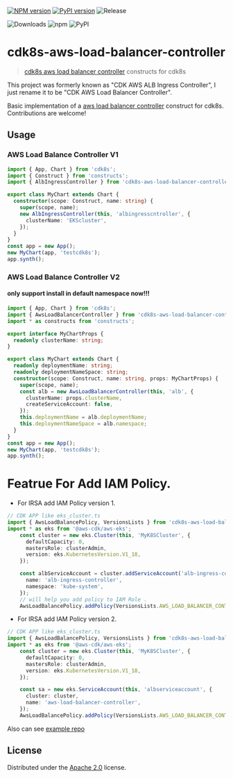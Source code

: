 [![NPM version](https://badge.fury.io/js/cdk8s-aws-load-balancer-controller.svg)](https://badge.fury.io/js/cdk8s-aws-load-balancer-controller)
[![PyPI version](https://badge.fury.io/py/cdk8s-aws-load-balancer-controller.svg)](https://badge.fury.io/py/cdk8s-aws-load-balancer-controller)
![Release](https://github.com/guan840912/cdk8s-aws-load-balancer-controller/workflows/Release/badge.svg)

![Downloads](https://img.shields.io/badge/-DOWNLOADS:-brightgreen?color=gray)
![npm](https://img.shields.io/npm/dt/cdk8s-aws-load-balancer-controller?label=npm&color=orange)
![PyPI](https://img.shields.io/pypi/dm/cdk8s-aws-load-balancer-controller?label=pypi&color=blue)

# cdk8s-aws-load-balancer-controller
> [cdk8s aws load balancer controller](https://github.com/kubernetes-sigs/aws-load-balancer-controller) constructs for cdk8s

This project was formerly known as "CDK AWS ALB Ingress Controller", I just rename it to be "CDK AWS Load Balancer Controller".

Basic implementation of a [aws load balancer controller](https://github.com/kubernetes-sigs/aws-load-balancer-controller) construct for cdk8s. Contributions are welcome!

## Usage
### AWS Load Balance Controller V1
```ts
import { App, Chart } from 'cdk8s';
import { Construct } from 'constructs';
import { AlbIngressController } from 'cdk8s-aws-load-balancer-controller';

export class MyChart extends Chart {
  constructor(scope: Construct, name: string) {
    super(scope, name);
    new AlbIngressController(this, 'albingresscntroller', {
      clusterName: 'EKScluster',
    });
  }
}
const app = new App();
new MyChart(app, 'testcdk8s');
app.synth();
```

### AWS Load Balance Controller V2
#### only support install in default namespace now!!!
```ts
import { App, Chart } from 'cdk8s';
import { AwsLoadBalancerController } from 'cdk8s-aws-load-balancer-controller';
import * as constructs from 'constructs';

export interface MyChartProps {
  readonly clusterName: string;
}

export class MyChart extends Chart {
  readonly deploymentName: string;
  readonly deploymentNameSpace: string;
  constructor(scope: Construct, name: string, props: MyChartProps) {
    super(scope, name);
    const alb = new AwsLoadBalancerController(this, 'alb', {
      clusterName: props.clusterName,
      createServiceAccount: false,
    });
    this.deploymentName = alb.deploymentName;
    this.deploymentNameSpace = alb.namespace;
  }
}
const app = new App();
new MyChart(app, 'testcdk8s');
app.synth();
```


# Featrue For Add IAM Policy.
- For IRSA add IAM Policy version 1. 
```ts
// CDK APP like eks_cluster.ts
import { AwsLoadBalancePolicy, VersionsLists } from 'cdk8s-aws-load-balancer-controller';
import * as eks from '@aws-cdk/aws-eks';
    const cluster = new eks.Cluster(this, 'MyK8SCluster', {
      defaultCapacity: 0,
      mastersRole: clusterAdmin,
      version: eks.KubernetesVersion.V1_18,
    });

    const albServiceAccount = cluster.addServiceAccount('alb-ingress-controller', {
      name: 'alb-ingress-controller',
      namespace: 'kube-system',
    });
    // will help you add policy to IAM Role .
    AwsLoadBalancePolicy.addPolicy(VersionsLists.AWS_LOAD_BALANCER_CONTROLLER_POLICY_V1, albServiceAccount);
```

- For IRSA add IAM Policy version 2. 
```ts
// CDK APP like eks_cluster.ts
import { AwsLoadBalancePolicy, VersionsLists } from 'cdk8s-aws-load-balancer-controller';
import * as eks from '@aws-cdk/aws-eks';
    const cluster = new eks.Cluster(this, 'MyK8SCluster', {
      defaultCapacity: 0,
      mastersRole: clusterAdmin,
      version: eks.KubernetesVersion.V1_18,
    });

    const sa = new eks.ServiceAccount(this, 'albserviceaccount', {
      cluster: cluster,
      name: 'aws-load-balancer-controller',
    });
    AwsLoadBalancePolicy.addPolicy(VersionsLists.AWS_LOAD_BALANCER_CONTROLLER_POLICY_V2, sa );

```

Also can see [example repo](https://github.com/guan840912/cdk8s-cdk-example)
## License

Distributed under the [Apache 2.0](./LICENSE) license.
